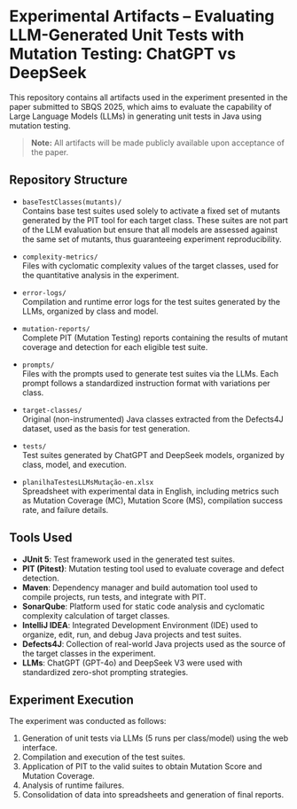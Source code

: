 # Experimental Artifacts – Evaluating LLM-Generated Unit Tests with Mutation Testing: ChatGPT vs DeepSeek

This repository contains all artifacts used in the experiment presented in the paper submitted to SBQS 2025, which aims to evaluate the capability of Large Language Models (LLMs) in generating unit tests in Java using mutation testing.

> **Note:** All artifacts will be made publicly available upon acceptance of the paper.

## Repository Structure

- `baseTestClasses(mutants)/`  
  Contains base test suites used solely to activate a fixed set of mutants generated by the PIT tool for each target class. These suites are not part of the LLM evaluation but ensure that all models are assessed against the same set of mutants, thus guaranteeing experiment reproducibility.

- `complexity-metrics/`  
  Files with cyclomatic complexity values of the target classes, used for the quantitative analysis in the experiment.

- `error-logs/`  
  Compilation and runtime error logs for the test suites generated by the LLMs, organized by class and model.

- `mutation-reports/`  
  Complete PIT (Mutation Testing) reports containing the results of mutant coverage and detection for each eligible test suite.

- `prompts/`  
  Files with the prompts used to generate test suites via the LLMs. Each prompt follows a standardized instruction format with variations per class.

- `target-classes/`  
  Original (non-instrumented) Java classes extracted from the Defects4J dataset, used as the basis for test generation.

- `tests/`  
  Test suites generated by ChatGPT and DeepSeek models, organized by class, model, and execution.

- `planilhaTestesLLMsMutação-en.xlsx`  
  Spreadsheet with experimental data in English, including metrics such as Mutation Coverage (MC), Mutation Score (MS), compilation success rate, and failure details.

## Tools Used

- **JUnit 5**: Test framework used in the generated test suites.
- **PIT (Pitest)**: Mutation testing tool used to evaluate coverage and defect detection.
- **Maven**: Dependency manager and build automation tool used to compile projects, run tests, and integrate with PIT.
- **SonarQube**: Platform used for static code analysis and cyclomatic complexity calculation of target classes.
- **IntelliJ IDEA**: Integrated Development Environment (IDE) used to organize, edit, run, and debug Java projects and test suites.
- **Defects4J**: Collection of real-world Java projects used as the source of the target classes in the experiment.
- **LLMs**: ChatGPT (GPT-4o) and DeepSeek V3 were used with standardized zero-shot prompting strategies.

## Experiment Execution

The experiment was conducted as follows:

1. Generation of unit tests via LLMs (5 runs per class/model) using the web interface.
2. Compilation and execution of the test suites.
3. Application of PIT to the valid suites to obtain Mutation Score and Mutation Coverage.
4. Analysis of runtime failures.
5. Consolidation of data into spreadsheets and generation of final reports.
